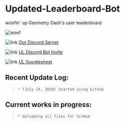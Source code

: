 # Updated-Leaderboard-Bot
woofin' up Geometry Dash's user leaderboard


![woof](https://cdn.discordapp.com/attachments/617880742193528844/733101509839159428/woofBanner.png)

![link](https://cdn.discordapp.com/attachments/643281081272893471/736434845332406312/discordTiny.png) [Our Discord Server](https://discord.gg/Uz7pd4d)

![link](https://cdn.discordapp.com/attachments/643281081272893471/736435950758002738/leaderboardIconTiny.png) [UL Discord Bot Invite](https://discordapp.com/oauth2/authorize?client_id=624842361247105025&permissions=201713728&scope=bot)

![link](https://cdn.discordapp.com/attachments/643281081272893471/736433600836403281/linkageTiny.png) [UL Googlesheet](https://docs.google.com/spreadsheets/d/10lbPnDYJXhbtlA0ls0cGjjX_osFSG559IDrTbhgPHvc)

## Recent Update Log:
> ```
> * (July 24, 2020) Started using Github
>```

## Current works in progress:
> ```
> * Uploading all files for GitHub
>```

